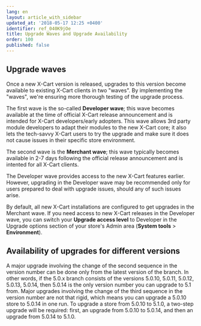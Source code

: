```yaml
---
lang: en
layout: article_with_sidebar
updated_at: '2018-05-17 12:25 +0400'
identifier: ref_040K9jOe
title: Upgrade Waves and Upgrade Availability
order: 100
published: false
---
```

## Upgrade waves

Once a new X-Cart version is released, upgrades to this version become available to existing X-Cart clients in two "waves". By implementing the "waves", we're ensuring more thorough testing of the upgrade process.

The first wave is the so-called **Developer wave**; this wave becomes available at the time of official X-Cart release announcement and is intended for X-Cart developers/early adopters. This wave allows 3rd party module developers to adapt their modules to the new X-Cart core; it also lets the tech-savvy X-Cart users to try the upgrade and make sure it does not cause issues in their specific store environment.

The second wave is the **Merchant wave**; this wave typically becomes available in 2-7 days following the official release announcement and is intented for all X-Cart clients. 

The Developer wave provides access to the new X-Cart features earlier. However, upgrading in the Developer wave may be recommended only for users prepared to deal with upgrade issues, should any of such issues arise. 

By default, all new X-Cart installations are configured to get upgrades in the Merchant wave. If you need access to new X-Cart releases in the Developer wave, you can switch your **Upgrade access level** to  Developer in the Upgrade options section of your store's Admin area (**System tools** > **Environment**).

## Availability of upgrades for different versions

A major upgrade involving the change of the second sequence in the version number can be done only from the latest version of the branch. In other words, if the 5.0.x branch consists of the versions 5.0.10, 5.0.11, 5.0.12, 5.0.13, 5.0.14, then 5.0.14 is the only version number you can upgrade to 5.1 from. Major upgrades involving the change of the third sequence in the version number are not that rigid, which means you can upgrade a 5.0.10 store to 5.0.14 in one run. To upgrade a store from 5.0.10 to 5.1.0, a two-step upgrade will be required: first, an upgrade from 5.0.10 to 5.0.14, and then an upgrade from 5.0.14 to 5.1.0.
